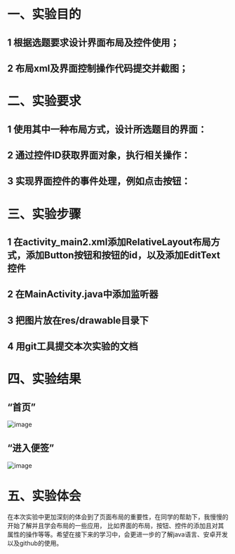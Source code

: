 # 一、实验目的
## 1 根据选题要求设计界面布局及控件使用；
## 2 布局xml及界面控制操作代码提交并截图；
# 二、实验要求
## 1 使用其中一种布局方式，设计所选题目的界面：
## 2 通过控件ID获取界面对象，执行相关操作：
## 3 实现界面控件的事件处理，例如点击按钮：
# 三、实验步骤
## 1 在activity_main2.xml添加RelativeLayout布局方式，添加Button按钮和按钮的id，以及添加EditText控件
## 2 在MainActivity.java中添加监听器
## 3 把图片放在res/drawable目录下
## 4 用git工具提交本次实验的文档
   

# 四、实验结果
##  “首页”
   ![image](https://github.com/ycl0916/android-labs-2018/blob/master/soft1614080902240/p3.png)
## “进入便签”
   ![image](https://github.com/ycl0916/android-labs-2018/blob/master/soft1614080902240/p4.png)
   

# 五、实验体会
在本次实验中更加深刻的体会到了页面布局的重要性，在同学的帮助下，我慢慢的开始了解并且学会布局的一些应用， 比如界面的布局，按钮、控件的添加且对其属性的操作等等。希望在接下来的学习中，会更进一步的了解java语言、安卓开发以及github的使用。
